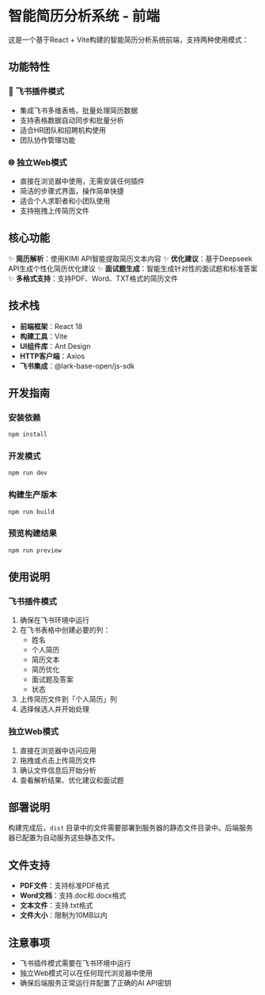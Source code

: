 # 智能简历分析系统 - 前端

这是一个基于React + Vite构建的智能简历分析系统前端，支持两种使用模式：

## 功能特性

### 🔧 飞书插件模式
- 集成飞书多维表格，批量处理简历数据
- 支持表格数据自动同步和批量分析
- 适合HR团队和招聘机构使用
- 团队协作管理功能

### 🌐 独立Web模式
- 直接在浏览器中使用，无需安装任何插件
- 简洁的步骤式界面，操作简单快捷
- 适合个人求职者和小团队使用
- 支持拖拽上传简历文件

## 核心功能

✨ **简历解析**：使用KIMI API智能提取简历文本内容
✨ **优化建议**：基于Deepseek API生成个性化简历优化建议
✨ **面试题生成**：智能生成针对性的面试题和标准答案
✨ **多格式支持**：支持PDF、Word、TXT格式的简历文件

## 技术栈

- **前端框架**：React 18
- **构建工具**：Vite
- **UI组件库**：Ant Design
- **HTTP客户端**：Axios
- **飞书集成**：@lark-base-open/js-sdk

## 开发指南

### 安装依赖
```bash
npm install
```

### 开发模式
```bash
npm run dev
```

### 构建生产版本
```bash
npm run build
```

### 预览构建结果
```bash
npm run preview
```

## 使用说明

### 飞书插件模式
1. 确保在飞书环境中运行
2. 在飞书表格中创建必要的列：
   - 姓名
   - 个人简历
   - 简历文本
   - 简历优化
   - 面试题及答案
   - 状态
3. 上传简历文件到「个人简历」列
4. 选择候选人并开始处理

### 独立Web模式
1. 直接在浏览器中访问应用
2. 拖拽或点击上传简历文件
3. 确认文件信息后开始分析
4. 查看解析结果、优化建议和面试题

## 部署说明

构建完成后，`dist` 目录中的文件需要部署到服务器的静态文件目录中。后端服务器已配置为自动服务这些静态文件。

## 文件支持

- **PDF文件**：支持标准PDF格式
- **Word文档**：支持.doc和.docx格式
- **文本文件**：支持.txt格式
- **文件大小**：限制为10MB以内

## 注意事项

- 飞书插件模式需要在飞书环境中运行
- 独立Web模式可以在任何现代浏览器中使用
- 确保后端服务正常运行并配置了正确的AI API密钥 